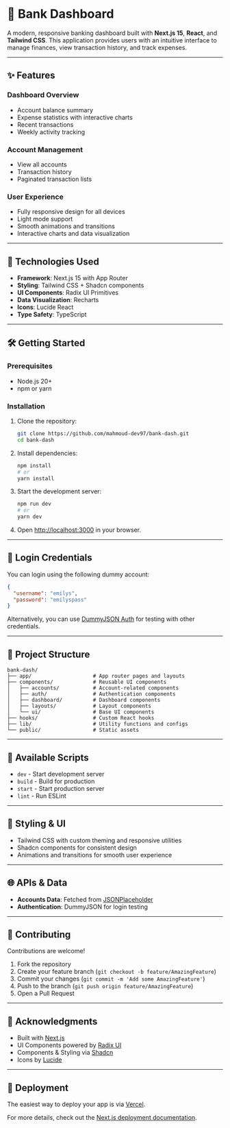 # 🏦 Bank Dashboard

A modern, responsive banking dashboard built with **Next.js 15**, **React**, and **Tailwind CSS**.
This application provides users with an intuitive interface to manage finances, view transaction history, and track expenses.

---

## ✨ Features

### Dashboard Overview

* Account balance summary
* Expense statistics with interactive charts
* Recent transactions
* Weekly activity tracking

### Account Management

* View all accounts
* Transaction history
* Paginated transaction lists

### User Experience

* Fully responsive design for all devices
* Light mode support
* Smooth animations and transitions
* Interactive charts and data visualization

---

## 🚀 Technologies Used

* **Framework**: Next.js 15 with App Router
* **Styling**: Tailwind CSS + Shadcn components
* **UI Components**: Radix UI Primitives
* **Data Visualization**: Recharts
* **Icons**: Lucide React
* **Type Safety**: TypeScript

---

## 🛠️ Getting Started

### Prerequisites

* Node.js 20+
* npm or yarn

### Installation

1. Clone the repository:

   ```bash
   git clone https://github.com/mahmoud-dev97/bank-dash.git
   cd bank-dash
   ```

2. Install dependencies:

   ```bash
   npm install
   # or
   yarn install
   ```

3. Start the development server:

   ```bash
   npm run dev
   # or
   yarn dev
   ```

4. Open [http://localhost:3000](http://localhost:3000) in your browser.

---

## 🔑 Login Credentials

You can login using the following dummy account:

```json
{
  "username": "emilys",
  "password": "emilyspass"
}
```

Alternatively, you can use [DummyJSON Auth](https://dummyjson.com/docs/auth) for testing with other credentials.

---

## 📂 Project Structure

```
bank-dash/
├── app/                    # App router pages and layouts
├── components/             # Reusable UI components
│   ├── accounts/           # Account-related components
│   ├── auth/               # Authentication components
│   ├── dashboard/          # Dashboard components
│   ├── layouts/            # Layout components
│   └── ui/                 # Base UI components
├── hooks/                  # Custom React hooks
├── lib/                    # Utility functions and configs
└── public/                 # Static assets
```

---

## 📝 Available Scripts

* `dev` - Start development server
* `build` - Build for production
* `start` - Start production server
* `lint` - Run ESLint

---

## 🎨 Styling & UI

* Tailwind CSS with custom theming and responsive utilities
* Shadcn components for consistent design
* Animations and transitions for smooth user experience

---

## 🌐 APIs & Data

* **Accounts Data**: Fetched from [JSONPlaceholder](https://jsonplaceholder.typicode.com/)
* **Authentication**: DummyJSON for login testing

---

## 🤝 Contributing

Contributions are welcome!

1. Fork the repository
2. Create your feature branch (`git checkout -b feature/AmazingFeature`)
3. Commit your changes (`git commit -m 'Add some AmazingFeature'`)
4. Push to the branch (`git push origin feature/AmazingFeature`)
5. Open a Pull Request

---

## 🙏 Acknowledgments

* Built with [Next.js](https://nextjs.org/)
* UI Components powered by [Radix UI](https://www.radix-ui.com/)
* Components & Styling via [Shadcn](https://ui.shadcn.com/)
* Icons by [Lucide](https://lucide.dev/)

---

## 🚀 Deployment

The easiest way to deploy your app is via [Vercel](https://vercel.com/new?utm_medium=default-template&filter=next.js&utm_source=create-next-app&utm_campaign=create-next-app-readme).

For more details, check out the [Next.js deployment documentation](https://nextjs.org/docs/app/building-your-application/deploying).
